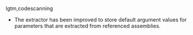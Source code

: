 lgtm,codescanning
* The extractor has been improved to store default argument values for parameters that are extracted from referenced assemblies.
